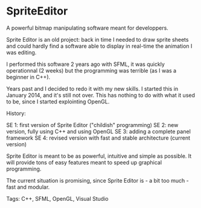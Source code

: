 # SpriteEditor
A powerful bitmap manipulating software meant for developpers.

Sprite Editor is an old project: back in time I needed to draw 
sprite sheets and could hardly find a software able to display
in real-time the animation I was editing.

I performed this software 2 years ago with SFML, it was quickly 
operationnal (2 weeks) but the programming was terrible (as I was
a beginner in C++).

Years past and I decided to redo it with my new skills.
I started this in January 2014, and it's still not over.
This has nothing to do with what it used to be, since I started
explointing OpenGL.

History:

SE 1: first version of Sprite Editor ("childish" programming)
SE 2: new version, fully using C++ and using OpenGL
SE 3: adding a complete panel framework
SE 4: revised version with fast and stable architecture (current version)

Sprite Editor is meant to be as powerful, intuitive and simple as possible.
It will provide tons of easy features meant to speed up graphical programming.

The current situation is promising, since Sprite Editor is - a bit too much - fast and modular.

Tags:
C++, SFML, OpenGL, Visual Studio
